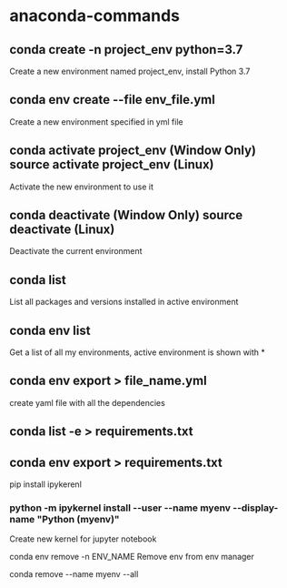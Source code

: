 # anaconda-commands

## conda create -n project_env python=3.7
Create a new environment named project_env, install Python 3.7

## conda env create --file env_file.yml
Create a new environment specified in yml file 

## conda activate project_env (Window Only) source activate project_env (Linux)
Activate the new environment to use it

## conda deactivate (Window Only)  source deactivate (Linux)
Deactivate the current environment

## conda list
List all packages and versions installed in active environment

## conda env list
Get a list of all my environments, active environment is shown with *

## conda env export > file_name.yml
create yaml file with all the dependencies 

## conda list -e > requirements.txt
## conda env export > requirements.txt




pip install ipykerenl

### python -m ipykernel install --user --name myenv --display-name "Python (myenv)"
Create new kernel for jupyter notebook 




conda env remove -n ENV_NAME
Remove env from env manager

conda remove --name myenv --all

